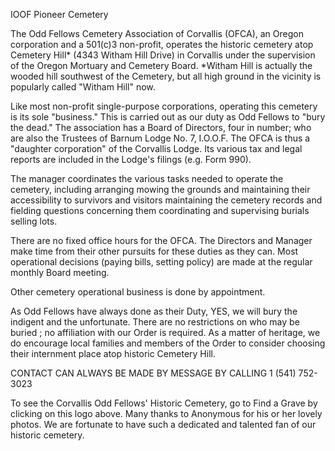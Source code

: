 IOOF Pioneer Cemetery

The Odd Fellows Cemetery Association of Corvallis (OFCA), an Oregon corporation and a 501(c)3 non-profit, operates the historic cemetery atop Cemetery Hill* (4343 Witham Hill Drive) in Corvallis under the supervision of the Oregon Mortuary and Cemetery Board.
*Witham Hill is actually the wooded hill southwest of the Cemetery, but all high ground in the vicinity is popularly called "Witham Hill" now.

Like most non-profit single-purpose corporations, operating this cemetery is its sole "business." This is carried out as our duty as Odd Fellows to "bury the dead." The association has a Board of Directors, four in number; who are also the Trustees of Barnum Lodge No. 7, I.O.O.F. The OFCA is thus a "daughter corporation" of the Corvallis Lodge. Its various tax and legal reports are included in the Lodge's filings (e.g. Form 990).

The manager coordinates the various tasks needed to operate the cemetery, including arranging mowing the grounds and maintaining their accessibility to survivors and visitors maintaining the cemetery records and fielding questions concerning them coordinating and supervising burials selling lots.

There are no fixed office hours for the OFCA. The Directors and Manager make time from their other pursuits for these duties as they can. Most operational decisions (paying bills, setting policy) are made at the regular monthly Board meeting.

Other cemetery operational business is done by appointment.

As Odd Fellows have always done as their Duty, YES, we will bury the indigent and the unfortunate. There are no restrictions on who may be buried ; no affiliation with our Order is required. As a matter of heritage, we do encourage local families and members of the Order to consider choosing their internment place atop historic Cemetery Hill.

CONTACT CAN ALWAYS BE MADE BY MESSAGE BY CALLING 1 (541) 752-3023


To see the Corvallis Odd Fellows' Historic Cemetery, go to Find a Grave by clicking on this logo above.  Many thanks to Anonymous for his or her lovely photos. We are fortunate to have such a dedicated  and talented fan of our historic cemetery.
